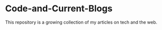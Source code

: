 # Code-and-Current-Blogs
This repository is a growing collection of my articles on tech and the web.
